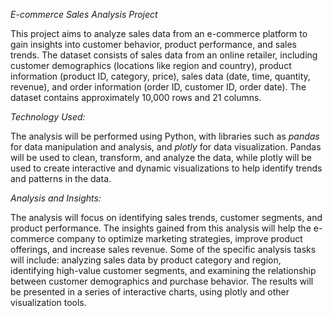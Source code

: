 *E-commerce Sales Analysis Project*

This project aims to analyze sales data from an e-commerce platform to gain insights into customer behavior, product performance, and sales trends. The dataset consists of sales data from an online retailer, including customer demographics (locations like region and country), product information (product ID, category, price), sales data (date, time, quantity, revenue), and order information (order ID, customer ID, order date). The dataset contains approximately 10,000 rows and 21 columns.

*Technology Used:*

The analysis will be performed using Python, with libraries such as *pandas* for data manipulation and analysis, and *plotly* for data visualization. Pandas will be used to clean, transform, and analyze the data, while plotly will be used to create interactive and dynamic visualizations to help identify trends and patterns in the data. 

*Analysis and Insights:*

The analysis will focus on identifying sales trends, customer segments, and product performance. The insights gained from this analysis will help the e-commerce company to optimize marketing strategies, improve product offerings, and increase sales revenue. Some of the specific analysis tasks will include: analyzing sales data by product category and region, identifying high-value customer segments, and examining the relationship between customer demographics and purchase behavior. The results will be presented in a series of interactive charts, using plotly and other visualization tools.
